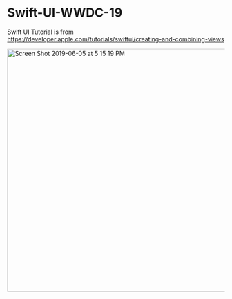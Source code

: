 # Swift-UI-WWDC-19
Swift UI
Tutorial is from https://developer.apple.com/tutorials/swiftui/creating-and-combining-views

<img width="563" alt="Screen Shot 2019-06-05 at 5 15 19 PM" src="https://user-images.githubusercontent.com/7174879/58963271-88796c00-87b5-11e9-93f5-1f5afaaba29e.png">

